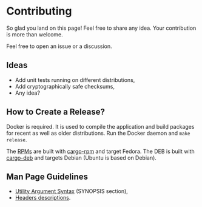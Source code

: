 # Contributing

So glad you land on this page! Feel free to share any idea. Your contribution is more than welcome.

Feel free to open an issue or a discussion.

## Ideas

* Add unit tests running on different distributions,
* Add cryptographically safe checksums,
* Any idea?

## How to Create a Release?

Docker is required. It is used to compile the application and build packages for recent as well as older distributions. Run the Docker daemon and `make release`.

The [RPMs](https://rpm-packaging-guide.github.io/) are built with [cargo-rpm](https://crates.io/crates/cargo-rpm) and target Fedora. The DEB is built with [cargo-deb](https://crates.io/crates/cargo-deb) and targets Debian (Ubuntu is based on Debian).

## Man Page Guidelines

* [Utility Argument Syntax](https://pubs.opengroup.org/onlinepubs/9699919799/basedefs/V1_chap12.html) (SYNOPSIS section),
* [Headers descriptions](https://pubs.opengroup.org/onlinepubs/9699919799/basedefs/V1_chap13.html).
